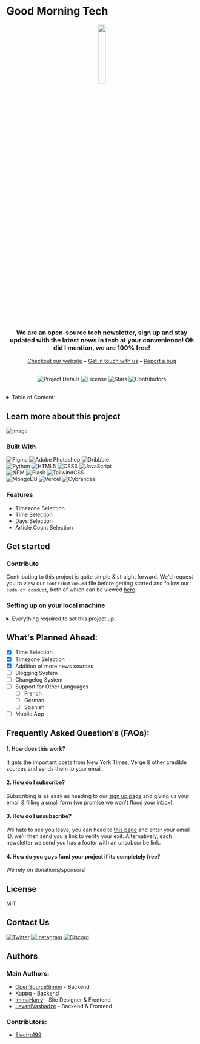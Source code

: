 # Good Morning Tech
<div align="center">
<img width=20% src="https://user-images.githubusercontent.com/65854503/213913237-e8ceeb02-68f9-4b78-80f7-c249f7a29f22.png">
<br>
<h3>We are an open-source tech newsletter, sign up and stay updated with the latest news in tech at your convenience! Oh did I mention, we are 100% free!</h3>
<a href="https://goodmorningtech.news/">Checkout our website</a> • <a href="https://goodmorningtech.news/">Get in touch with us</a> • <a href="https://example.com">Report a bug</a>
</div>
<div align="center">

<br>

![Project Details](https://img.shields.io/github/repo-size/goodmornintech/goodmorningtech?color=red&label=Project%20Size&style=for-the-badge)
![License](https://img.shields.io/github/license/goodmornintech/goodmorningtech?color=red&style=for-the-badge)
![Stars](https://img.shields.io/github/stars/goodmornintech/goodmorningtech?color=red&label=Project%20Stars&style=for-the-badge)
![Contributors](https://img.shields.io/github/contributors/goodmornintech/goodmorningtech?color=red&style=for-the-badge)
</div>
<div>
  </div>
<br>

<div align="left"></div>

<details align="left">
  <summary>Table of Content:</summary>
  <ol>
    <li>
      <a href="#learn-more-about-this-project">Learn more about this project</a>
      <ul>
        <li><a href="#screenshots">Screenshots</a></li>
        <li><a href="#built-with">Built With</a></li>
        <li><a href="#features">Features</a></li>
      </ul>
    </li>
    <li>
      <a href="#get-started">Get started</a>
      <ul>
        <li><a href="#contribute">Contribute</a></li>
        <li><a href="#setting-up-on-your-local-machine">Setting up on your local machine</a></li>
      </ul>
    </li>
    <li><a href="#whats-planned-ahead">What's planned ahead</a></li>
    <li><a href="#frequently-asked-questions-faqs">Frequently Asked Question's (FAQs)</a></li>
    <li><a href="#license">License</a></li>
    <li><a href="#contact-us">Contact Us</a></li>
    <li><a href="#authors">Authors</a></li>
  </ol>
</details>
</div>

## Learn more about this project

![image](https://user-images.githubusercontent.com/62475932/213938986-6a1fe609-8ef9-4dcf-93b0-720ce5739e2d.png)


### Built With
![Figma](https://img.shields.io/badge/figma-%23F24E1E.svg?style=for-the-badge&logo=figma&logoColor=white)
![Adobe Photoshop](https://img.shields.io/badge/adobe%20photoshop-%2331A8FF.svg?style=for-the-badge&logo=adobe%20photoshop&logoColor=white)
![Dribbble](https://img.shields.io/badge/Dribbble-EA4C89?style=for-the-badge&logo=dribbble&logoColor=white)
<br>
![Python](https://img.shields.io/badge/python-3670A0?style=for-the-badge&logo=python&logoColor=ffdd54)
![HTML5](https://img.shields.io/badge/html5-%23E34F26.svg?style=for-the-badge&logo=html5&logoColor=white)
![CSS3](https://img.shields.io/badge/css3-%231572B6.svg?style=for-the-badge&logo=css3&logoColor=white)
![JavaScript](https://img.shields.io/badge/javascript-%23323330.svg?style=for-the-badge&logo=javascript&logoColor=%23F7DF1E)
<br>
![NPM](https://img.shields.io/badge/NPM-%23000000.svg?style=for-the-badge&logo=npm&logoColor=white)
![Flask](https://img.shields.io/badge/flask-%23000.svg?style=for-the-badge&logo=flask&logoColor=white)
![TailwindCSS](https://img.shields.io/badge/tailwindcss-%2338B2AC.svg?style=for-the-badge&logo=tailwind-css&logoColor=white)
<br>
![MongoDB](https://img.shields.io/badge/MongoDB-%234ea94b.svg?style=for-the-badge&logo=mongodb&logoColor=white)
![Vercel](https://img.shields.io/badge/vercel-%23000000.svg?style=for-the-badge&logo=vercel&logoColor=white)
![Cybrancee](https://custom-icon-badges.demolab.com/badge/Cybrancee-ebeff0?style=for-the-badge&logo=cybrancee&logoColor=pink)
<br>


### Features

- Timezone Selection
- Time Selection
- Days Selection
- Article Count Selection

## Get started
### Contribute
Contributing to this project is quite simple & straight forward. We'd request you to view our `contribution.md` file before getting started and follow our `code of conduct`, both of which can be viewed <a href="https://example.com">here</a>.

### Setting up on your local machine
<details>
  <summary>Everything required to set this project up:</summary>
  
  
  #### Cloning the repository
  Clone the repository:
  ```
  git clone https://github.com/GoodMorninTech/GoodMorningTech.git
  ```
  Move into the new directory:
  ```
  cd GoodMorningTech
  ```
  #### Configuration
  Create an `instance` folder:
  ```
  mkdir instance
  ```
  Move the configuration template into `instance` and rename it to `config.py`:
  ```
  mv config.py.template instance/config.py
  ```
  Edit the configuration file and make sure to set the following fields:
  - `SECRET_KEY`
  - `MAIL_USERNAME`
  - `MAIL_PASSWORD`
  - `MAIL_DEFAULT_SENDER`

  Alternatively you can configure everything from environment variables, make sure to set all the variables in `config.py.template`.
  #### Running the Server
  Install the requirements:
  ```
  pip install -r requirements.txt
  ```
  Run the application:
  ```
  python index.py
  ```
  #### Set Up for Development
  Install the development requirements:
  ```
  pip install -r requirements-dev.txt
  ```
  ```
  npm install
  ```
  #### Install pre-commit hooks:
  ```
  pre-commit install
  ```
</details>

## What's Planned Ahead:
- [x] Time Selection
- [x] Timezone Selection
- [x] Addition of more news sources
- [ ] Blogging System
- [ ] Changelog System
- [ ] Support for Other Languages
    - [ ] French
    - [ ] German
    - [ ] Spanish
- [ ] Mobile App

## Frequently Asked Question's (FAQs):

#### 1. How does this work?

It gets the important posts from New York Times, Verge & other credible sources and sends them to your email.

#### 2. How do I subscribe?

Subscribing is as easy as heading to our [sign up page](https://goodmorningtech.news/register) and giving us your email & filling a small form (we promise we won't flood your inbox).

#### 3. How do I unsubscribe?

We hate to see you leave, you can head to [this page](https://goodmorningtech.news/leave) and enter your email ID, we'll then send you a link to verify your exit. Alternatively, each newsletter we send you has a footer with an unsubscribe link.

#### 4. How do you guys fund your project if its completely free?
We rely on donations/sponsors!

## License

[MIT](https://choosealicense.com/licenses/mit/)


## Contact Us
<a align="center" href="https://twitter.com/goodmorningtech">![Twitter](https://img.shields.io/badge/Twitter-%231DA1F2.svg?style=for-the-badge&logo=Twitter&logoColor=white)</a>
  <a align="center" href="https://instagram.com/news_goodmorningtech">![Instagram](https://img.shields.io/badge/Instagram-%23E4405F.svg?style=for-the-badge&logo=Instagram&logoColor=white)</a>
  <a align="center" href="https://example.com">![Discord](https://img.shields.io/badge/Discord-%235865F2.svg?style=for-the-badge&logo=discord&logoColor=white)</a>


## Authors
### Main Authors:
- [OpenSourceSimon](https://github.com/OpenSourceSimon) - Backend
- [Kappq](https://github.com/kappq) - Backend
- [ImmaHarry](https://github.com/immaharry) - Site Designer & Frontend
- [LevaniVashadze](https://github.com/LevaniVashadze) - Backend & Frontend
### Contributors:
- [Electro199](https://github.com/electro199)
